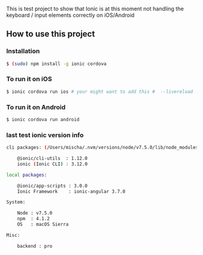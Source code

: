 This is test project to show that Ionic is at this moment not handling the keyboard / input elements correctly on iOS/Android

## How to use this project

### Installation

```bash
$ (sudo) npm install -g ionic cordova
```

### To run it on iOS

```bash
$ ionic cordova run ios # your might want to add this #  --livereload -- --developmentTeam="<your development time id>" --codeSignIdentity="iPhone Developer"
```

### To run it on Android

```bash
$ ionic cordova run android
```

### last test ionic version info

```bash
cli packages: (/Users/mischa/.nvm/versions/node/v7.5.0/lib/node_modules)

    @ionic/cli-utils  : 1.12.0
    ionic (Ionic CLI) : 3.12.0

local packages:

    @ionic/app-scripts : 3.0.0
    Ionic Framework    : ionic-angular 3.7.0

System:

    Node : v7.5.0
    npm  : 4.1.2
    OS   : macOS Sierra

Misc:

    backend : pro
```
